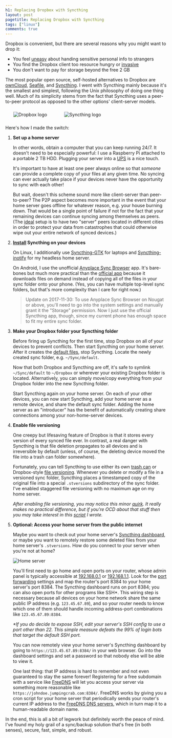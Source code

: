 ```yaml
---
h1: Replacing Dropbox with Syncthing
layout: post
pagetitle: Replacing Dropbox with Syncthing
tags: ["linux"]
comments: true
---
```

Dropbox is convenient, but there are several reasons why you might want to drop it:

- You feel [uneasy](https://www.troyhunt.com/the-dropbox-hack-is-real/) about handing sensitive personal info to strangers
- You find the Dropbox client too resource hungry or [invasive](http://applehelpwriter.com/2016/08/29/discovering-how-dropbox-hacks-your-mac/)
- You don't want to pay for storage beyond the free 2 GB

The most popular open source, self-hosted alternatives to Dropbox are [ownCloud](https://owncloud.org/), [Seafile](https://www.seafile.com/en/home/), and [Syncthing](https://syncthing.net/). I went with Syncthing mainly because it's the smallest and simplest, following the Unix philosophy of doing one thing well. Much of its simplicity stems from the fact that Syncthing uses a peer-to-peer protocol as opposed to the other options' client-server models.

<p class="text-centered">
  <img alt="Dropbox logo" src="/img/dropbox.png" style="margin:10px 25px">
  <img alt="Syncthing logo" src="/img/syncthing.png" style="margin:10px 25px">
</p>

Here's how I made the switch:

1. **Set up a home server**

    In other words, obtain a computer that you can keep running 24/7. It doesn't need to be especially powerful: I use a Raspberry Pi attached to a portable 2 TB HDD. Plugging your server into a [UPS](https://en.wikipedia.org/wiki/Uninterruptible_power_supply) is a nice touch.

    It's important to have at least one peer always online so that *someone* can provide a complete copy of your files at any given time. No syncing can ever actually take place if your devices never have the opportunity to sync with each other!

    But wait, doesn't this scheme sound more like client-server than peer-to-peer? The P2P aspect becomes more important in the event that your home server goes offline for whatever reason, e.g. your house burning down. That would be a single point of failure if not for the fact that your
    remaining devices can continue syncing among themselves as peers. (The [ideal](https://www.hanselman.com/blog/TheComputerBackupRuleOfThree.aspx) setup is to have two "server" peers located in different cities in order to protect your data from catastrophes that could otherwise wipe out your entire network of synced devices.)

1. **[Install](https://syncthing.net/#get-started) Syncthing on your devices**

    On Linux, I additionally use [Syncthing-GTK](https://github.com/syncthing/syncthing-gtk) for laptops and [Syncthing-inotify](https://github.com/syncthing/syncthing-inotify) for my headless home server.

    On Android, I use the unofficial [Anyplace Sync Browser](https://play.google.com/store/apps/details?id=it.anyplace.syncbrowser) app. It's bare-bones but much more practical than the [official app](https://play.google.com/store/apps/details?id=com.nutomic.syncthingandroid&hl=en) because it downloads files on demand instead of copying all of the files in your sync folder onto your phone. (Yes, you can have multiple top-level sync folders, but that's more complexity than I care for right now.)

    > Update on 2017-11-30: To use Anyplace Sync Browser on Nougat or above, you'll need to go into the system settings and manually grant it the "Storage" permission. Now I just use the official Syncthing app, though, since my current phone has enough space to fit my entire sync folder.

1. **Make your Dropbox folder your Syncthing folder**

    Before firing up Syncthing for the first time, stop Dropbox on all of your devices to prevent conflicts. Then start Syncthing on your home server. After it creates the [default files](https://docs.syncthing.net/intro/getting-started.html#syncthing), stop Syncthing. Locate the newly created sync folder, e.g. `~/Sync/default`.

    Now that both Dropbox and Syncthing are off, it's safe to symlink `~/Sync/default` to `~/Dropbox` or wherever your existing Dropbox folder is located. Alternatively, you can simply move/copy everything from your Dropbox folder into the new Syncthing folder.

    Start Syncthing again on your home server. On each of your other devices, you can now start Syncthing, add your home server as a remote device, and share the default sync folder. Adding the home server as an "introducer" has the benefit of automatically creating share connections among your non-home-server devices.

1. **Enable file versioning**

    One creepy but lifesaving feature of Dropbox is that it stores every version of every synced file ever. In contrast, a real danger with Syncthing is that file deletion propagates to all devices and is irreversible by default (unless, of course, the deleting device moved the file into a trash can folder somewhere).

    Fortunately, you can tell Syncthing to use either its own [trash can](https://docs.syncthing.net/users/versioning.html#trash-can-file-versioning) or Dropbox-style [file versioning](https://docs.syncthing.net/users/versioning.html#staggered-file-versioning). Whenever you delete or modify a file in a versioned sync folder, Syncthing places a timestamped copy of the original file into a special `.stversions` subdirectory of the sync folder. I've enabled staggered file versioning with no maximum age on my home server.

    *After enabling file versioning, you may notice this minor [quirk](https://forum.syncthing.net/t/why-does-rename-move-put-file-s-in-stversions-dir/2757). It really makes no practical difference, but if you're OCD about that stuff then you may take interest in this [script](https://github.com/artnc/syncthing-dedupe) I wrote.*

1. **Optional: Access your home server from the public internet**

    Maybe you want to check out your home server's [Syncthing dashboard](https://docs.syncthing.net/intro/getting-started.html#configuring), or maybe you want to remotely restore some deleted files from your home server's `.stversions`. How do you connect to your server when you're not at home?

    ![Home server](/img/home-server.jpg)

    You'll first need to go home and open ports on your router, whose admin panel is typically accessible at [192.168.0.1](http://192.168.0.1/) or [192.168.1.1](http://192.168.0.1/). Look for the [port forwarding](https://en.wikipedia.org/wiki/Port_forwarding) settings and map the router's port 8384 to your home server's port 8384. The Syncthing dashboard runs on port 8384; you can also open ports for other programs like SSH\*. This wiring step is necessary because all devices on your home network share the same public IP address (e.g. `123.45.67.89`), and so your router needs to know which one of them should handle incoming address-port combinations like `123.45.67.89:8384`.

    *\*If you do decide to expose SSH, edit your server's SSH config to use a port other than 22. This simple measure defeats the 99% of login bots that target the default SSH port.*

    You can now remotely view your home server's Syncthing dashboard by going to `https://123.45.67.89:8384/` in your web browser. Go into the dashboard settings and set a password so that nobody else will be able to view it.

    One last thing: that IP address is hard to remember and not even guaranteed to stay the same forever! Registering for a free subdomain with a service like [FreeDNS](http://freedns.afraid.org/subdomain/) will let you access your server via something more reasonable like `https://johndoe.jumpingcrab.com:8384/`. FreeDNS works by giving you a cron script for your home server that periodically sends your router's current IP address to the [FreeDNS DNS servers](https://en.wikipedia.org/wiki/RAS_syndrome), which in turn map it to a human-readable domain name.

In the end, this is all a bit of legwork but definitely worth the peace of mind. I've found my holy grail of a sync/backup solution that's free (in both senses), secure, fast, simple, and robust.
